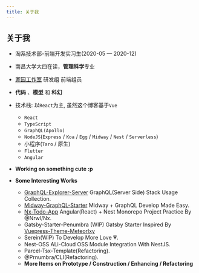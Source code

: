 ```yaml
---
title: 关于我
---
```


## 关于我

- 淘系技术部-前端开发实习生(2020-05 — 2020-12)
- 南昌大学大四在读，**管理科学**专业
- [家园工作室](https://team.ncuos.com/) 研发组 前端组员
- **代码** 、**模型** 和 **科幻**
- 技术栈: 以`React`为主, 虽然这个博客基于`Vue`
  - `React`
  - `TypeScript`
  - `GraphQL(Apollo)`
  - `NodeJS`(`Express` / `Koa` / `Egg` / `Midway` / `Nest` / `Serverless`)
  - 小程序(`Taro` / 原生)
  - `Flutter`
  - `Angular`
- **Working on something cute :p**

- **Some Interesting Works**
  - [GraphQL-Explorer-Server](https://github.com/linbudu599/GraphQL-Explorer-Server) GraphQL(Server Side) Stack Usage Collection.
  - [Midway-GraphQL-Starter](https://github.com/linbudu599/Midway-GraphQL-Starter) Midway + GraphQL Develop Made Easy.
  - [Nx-Todo-App](https://github.com/linbudu599/Nx-Todo-App) Angular(React) + Nest Monorepo Project Practice By @Nrwl/Nx.
  - Gatsby-Starter-Penumbra (WIP) Gatsby Starter Inspired By [Vuepress-Theme-Meteorlxy](https://github.com/meteorlxy/vuepress-theme-meteorlxy)
  - Serein(WIP) To Develop More Love :heartpulse:.
  - Nest-OSS ALi-Cloud OSS Module Integration With NestJS.
  - Parcel-Tsx-Template(Refactoring).
  - @Prnumbra/CLI(Refactoring).
  - **More Items on Prototype  / Construction / Enhancing / Refactoring**

